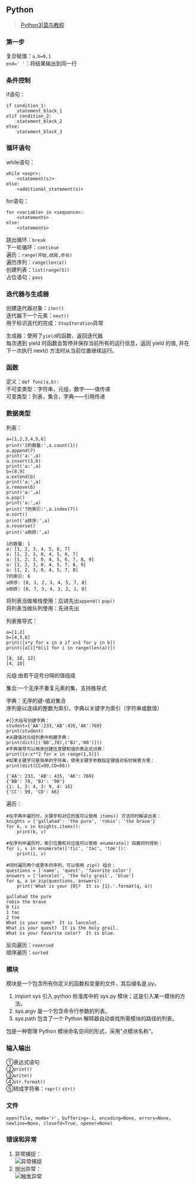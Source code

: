 ## Python

>[Python3|菜鸟教程](https://www.runoob.com/python3/python3-tutorial.html)

### 第一步

复合赋值：`a,b=0,1`  
`end=' '`：将结果输出到同一行  

### 条件控制

if语句：  
```
if condition_1:
    statement_block_1
elif condition_2:
    statement_block_2
else:
    statement_block_3
```

### 循环语句

while语句：  
```
while <expr>:
    <statement(s)>
else:
    <additional_statement(s)>
```
for语句：  
```
for <variable> in <sequence>:
    <statements>
else:
    <statements>
```
跳出循环：`break`  
下一轮循环：`continue`  
遍历：`range(开始,结尾,步长)`  
遍历序列：`range(len(a))`  
创建列表：`list(range(5))`  
占位语句：`pass`  

### 迭代器与生成器

创建迭代器对象：`iter()`  
迭代器下一个元素：`next()`  
用于标识迭代的完成：`StopIteration`异常  

生成器：使用了`yield`的函数，返回迭代器  
每次遇到 yield 时函数会暂停并保存当前所有的运行信息，返回 yield 的值, 并在下一次执行 next() 方法时从当前位置继续运行。  

### 函数

定义：`def func(a,b):`  
不可变类型：字符串，元组，数字——值传递    
可变类型：列表，集合，字典——引用传递    

### 数据类型

列表：  
```
a=[1,2,3,4,5,6]
print('1的数量:',a.count(1))
a.append(7)
print('a:',a)
a.insert(3,0)
print('a:',a)
b=[8,9]
a.extend(b)
print('a:',a)
a.remove(6)
print('a:',a)
a.pop()
print('a:',a)
print('7的索引:',a.index(7))
a.sort()
print('a排序:',a)
a.reverse()
print('a倒排:',a)
```

```
1的数量: 1
a: [1, 2, 3, 4, 5, 6, 7]
a: [1, 2, 3, 0, 4, 5, 6, 7]
a: [1, 2, 3, 0, 4, 5, 6, 7, 8, 9]
a: [1, 2, 3, 0, 4, 5, 7, 8, 9]
a: [1, 2, 3, 0, 4, 5, 7, 8]
7的索引: 6
a排序: [0, 1, 2, 3, 4, 5, 7, 8]
a倒排: [8, 7, 5, 4, 3, 2, 1, 0]
```

将列表当做堆栈使用：后进先出`append()` `pop()`  
将列表当做队列使用：先进先出  

列表推导式：  
```
a=[1,2]
b=[4,5,6]
print([x*y for x in a if x>1 for y in b])
print([a[i]*b[i] for i in range(len(a))])
```

```
[8, 10, 12]
[4, 10]
```

元组:由若干逗号分隔的值组成  

集合:一个无序不重复元素的集，支持推导式  

字典：无序的键-值对集合  
序列是以连续的整数为索引，字典以关键字为索引（字符串或数值）  
```
#{}大括号创建字典：
student={'AA':233,'AB':435,'AK':769}
print(student)
#从键值对元组列表中构建字典：
print(dict([('BB',78),('BJ','00')]))
#字典推导可以用来创建任意键和值的表达式词典：
print({x:x**2 for x in range(1,5)})
#如果关键字只是简单的字符串，使用关键字参数指定键值对有时候更方便：
print(dict(CC=99,CD=66))
```

```
{'AA': 233, 'AB': 435, 'AK': 769}
{'BB': 78, 'BJ': '00'}
{1: 1, 2: 4, 3: 9, 4: 16}
{'CC': 99, 'CD': 66}
```

遍历：  
```
#在字典中遍历时，关键字和对应的值可以使用 items() 方法同时解读出来：
knights = {'gallahad': 'the pure', 'robin': 'the brave'}
for k, v in knights.items():
	print(k, v)
	
#在序列中遍历时，索引位置和对应值可以使用 enumerate() 函数同时得到：
for i, v in enumerate(['tic', 'tac', 'toe']):
	print(i, v)
	
#同时遍历两个或更多的序列，可以使用 zip() 组合：
questions = ['name', 'quest', 'favorite color']
answers = ['lancelot', 'the holy grail', 'blue']
for q, a in zip(questions, answers):
	print('What is your {0}?  It is {1}.'.format(q, a))
```

```
gallahad the pure
robin the brave
0 tic
1 tac
2 toe
What is your name?  It is lancelot.
What is your quest?  It is the holy grail.
What is your favorite color?  It is blue.
```

反向遍历：`reversed`  
顺序遍历：`sorted`  

### 模块

模块是一个包含所有你定义的函数和变量的文件，其后缀名是.py。  

1. import sys 引入 python 标准库中的 sys.py 模块；这是引入某一模块的方法。  
2. sys.argv 是一个包含命令行参数的列表。   
3. sys.path 包含了一个 Python 解释器自动查找所需模块的路径的列表。  

包是一种管理 Python 模块命名空间的形式，采用"点模块名称"。  

### 输入输出

①表达式语句  
②`print()`  
③`write()`  
④`str.format()`  
⑤转成字符串：`repr()` `str()`  

### 文件
`open(file, mode='r', buffering=-1, encoding=None, errors=None, newline=None, closefd=True, opener=None)`  

### 错误和异常

1. 异常捕捉：  
![异常捕捉](https://www.runoob.com/wp-content/uploads/2019/07/try_except_else_finally.png)  
2. 抛出异常：  
![触发异常](https://www.runoob.com/wp-content/uploads/2019/07/raise.png)  

